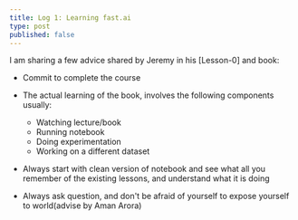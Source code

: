 ```yaml
---
title: Log 1: Learning fast.ai
type: post
published: false
---
```


I am sharing a few advice shared by Jeremy in his [Lesson-0] and book:

- Commit to complete the course
- The actual learning of the book, involves the following components usually:

  * Watching lecture/book
  * Running notebook
  * Doing experimentation
  * Working on a different dataset

- Always start with clean version of notebook and see what all you remember of the existing lessons, and understand what 
it is doing

- Always ask question, and don't be afraid of yourself to expose yourself to world(advise by Aman Arora)
